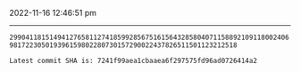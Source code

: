 2022-11-16 12:46:51 pm

---

`2990411815149412765811274185992856751615643285804071158892109118002406981722305019396159802280730157290022437826511501123212518`

`Latest commit SHA is: 7241f99aea1cbaaea6f297575fd96ad0726414a2 `
